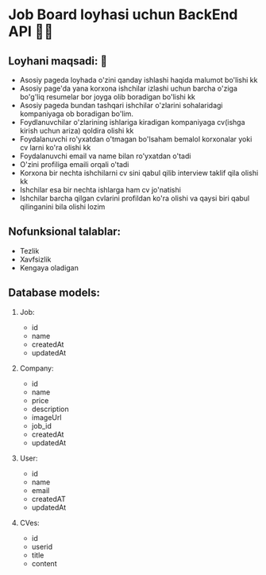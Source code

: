 # Job Board loyhasi uchun BackEnd API 👨‍🎓

## Loyhani maqsadi: 🎯
- Asosiy pageda loyhada o'zini qanday ishlashi haqida malumot bo'lishi kk
- Asosiy page'da yana korxona ishchilar izlashi uchun barcha o'ziga bo'g'liq resumelar bor joyga olib boradigan bo'lishi kk
- Asosiy pageda bundan tashqari ishchilar o'zlarini sohalaridagi kompaniyaga ob boradigan bo'lim.
- Foydlanuvchilar o'zlarining ishlariga kiradigan kompaniyaga cv(ishga kirish uchun ariza) qoldira olishi kk
- Foydalanuvchi ro'yxatdan o'tmagan bo'lsaham bemalol korxonalar yoki cv larni ko'ra olishi kk
- Foydalanuvchi email va name bilan ro'yxatdan o'tadi
- O'zini profiliga emaili orqali o'tadi
- Korxona bir nechta ishchilarni cv sini qabul qilib interview taklif qila olishi kk
- Ishchilar esa bir nechta ishlarga ham cv jo'natishi 
- Ishchilar barcha qilgan cvlarini profildan ko'ra olishi va qaysi biri qabul qilinganini bila olishi lozim


## Nofunksional talablar:
- Tezlik
- Xavfsizlik
- Kengaya oladigan


## Database models:

1. Job:
    - id
    - name
    - createdAt
    - updatedAt

2. Company:
    - id 
    - name
    - price
    - description
    - imageUrl
    - job_id
    - createdAt
    - updatedAt

3. User:
    - id 
    - name
    - email
    - createdAT
    - updatedAt

4. CVes:
    - id
    - userid
    - title
    - content





